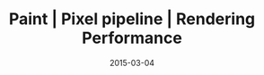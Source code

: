 ---
layout: resource
title:  "Paint | Pixel pipeline | Rendering Performance"
date:   2015-03-04
categories: Rendering-Performance Pixel-Pipeline
body-class: no-sidebar
---